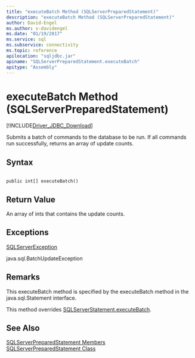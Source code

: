 ```yaml
---
title: "executeBatch Method (SQLServerPreparedStatement)"
description: "executeBatch Method (SQLServerPreparedStatement)"
author: David-Engel
ms.author: v-davidengel
ms.date: "01/19/2017"
ms.service: sql
ms.subservice: connectivity
ms.topic: reference
apilocation: "sqljdbc.jar"
apiname: "SQLServerPreparedStatement.executeBatch"
apitype: "Assembly"
---
```

# executeBatch Method (SQLServerPreparedStatement)
[!INCLUDE[Driver_JDBC_Download](../../../includes/driver_jdbc_download.md)]

  Submits a batch of commands to the database to be run. If all commands run successfully, returns an array of update counts.  
  
## Syntax  
  
```  
  
public int[] executeBatch()  
```  
  
## Return Value  
 An array of ints that contains the update counts.  
  
## Exceptions  
 [SQLServerException](../../../connect/jdbc/reference/sqlserverexception-class.md)  
  
 java.sql.BatchUpdateException  
  
## Remarks  
 This executeBatch method is specified by the executeBatch method in the java.sql.Statement interface.  
    
 This method overrides [SQLServerStatement.executeBatch](../../../connect/jdbc/reference/executebatch-method-sqlserverstatement.md).  
  
## See Also  
 [SQLServerPreparedStatement Members](../../../connect/jdbc/reference/sqlserverpreparedstatement-members.md)   
 [SQLServerPreparedStatement Class](../../../connect/jdbc/reference/sqlserverpreparedstatement-class.md)  
  
  
